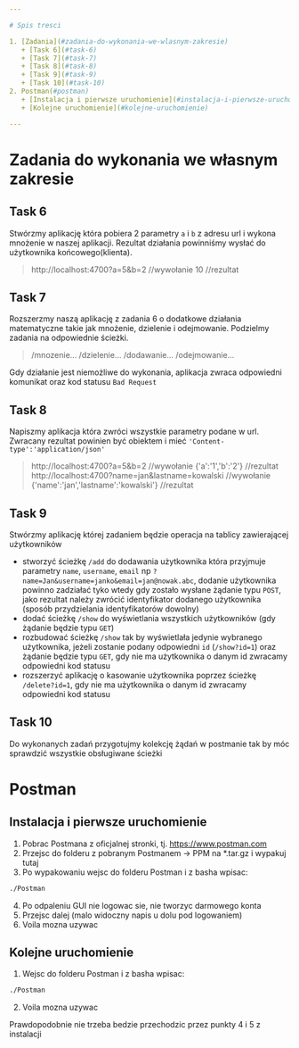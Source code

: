 ```yaml
---

# Spis tresci

1. [Zadania](#zadania-do-wykonania-we-wlasnym-zakresie)
   + [Task 6](#task-6)
   + [Task 7](#task-7)
   + [Task 8](#task-8)
   + [Task 9](#task-9)
   + [Task 10](#task-10)
2. Postman(#postman)
   + [Instalacja i pierwsze uruchomienie](#instalacja-i-pierwsze-uruchomienie)
   + [Kolejne uruchomienie](#kolejne-uruchomienie)

---
```


# Zadania do wykonania we własnym zakresie

## Task 6

Stwórzmy aplikację która pobiera 2 parametry `a` i `b` z adresu url i wykona mnożenie w naszej aplikacji. Rezultat działania powinniśmy wysłać do użytkownika końcowego(klienta). 

> http://localhost:4700?a=5&b=2 //wywołanie
> 10 //rezultat

## Task 7

Rozszerzmy naszą aplikację z zadania 6 o dodatkowe działania matematyczne takie jak mnożenie, dzielenie i odejmowanie. Podzielmy zadania na odpowiednie ścieżki.

> /mnozenie...
> /dzielenie...
> /dodawanie...
> /odejmowanie...

Gdy działanie jest niemożliwe do wykonania, aplikacja zwraca odpowiedni komunikat oraz kod statusu `Bad Request`

## Task 8

Napiszmy aplikacja która zwróci wszystkie parametry podane w url. Zwracany rezultat powinien być obiektem i mieć `'Content-type':'application/json'`

> http://localhost:4700?a=5&b=2 //wywołanie
> {'a':'1','b':'2'} //rezultat
> http://localhost:4700?name=jan&lastname=kowalski //wywołanie
> {'name':'jan','lastname':'kowalski'} //rezultat

## Task 9

Stwórzmy aplikację której zadaniem będzie operacja na tablicy zawierającej użytkowników

- stworzyć ścieżkę `/add` do dodawania użytkownika która przyjmuje parametry `name`, `username`, `email` np `?name=Jan&username=janko&email=jan@nowak.abc`, dodanie użytkownika powinno zadziałać tyko wtedy gdy zostało wysłane żądanie typu `POST`, jako rezultat należy zwrócić identyfikator dodanego użytkownika (sposób przydzielania identyfikatorów dowolny)
- dodać ścieżkę `/show` do wyświetlania wszystkich użytkowników (gdy żądanie będzie typu `GET`)
- rozbudować ścieżkę `/show` tak by wyświetlała jedynie wybranego użytkownika, jeżeli zostanie podany odpowiedni `id` (`/show?id=1`) oraz żądanie będzie typu `GET`, gdy nie ma użytkownika o danym id zwracamy odpowiedni kod statusu
- rozszerzyć aplikację o kasowanie użytkownika poprzez ścieżkę `/delete?id=1`, gdy nie ma użytkownika o danym id zwracamy odpowiedni kod statusu

## Task 10

Do wykonanych zadań przygotujmy kolekcję żądań w postmanie tak by móc sprawdzić wszystkie obsługiwane ścieżki

# Postman

## Instalacja i pierwsze uruchomienie

1. Pobrac Postmana z oficjalnej stronki, tj. https://www.postman.com 
2. Przejsc do folderu z pobranym Postmanem -> PPM na *.tar.gz i wypakuj tutaj
3. Po wypakowaniu wejsc do folderu Postman i z basha wpisac:

```bash
./Postman
```
4. Po odpaleniu GUI nie logowac sie, nie tworzyc darmowego konta
5. Przejsc dalej (malo widoczny napis u dolu pod logowaniem)
6. Voila mozna uzywac

## Kolejne uruchomienie

1. Wejsc do folderu Postman i z basha wpisac:

```bash
./Postman
```
2. Voila mozna uzywac

Prawdopodobnie nie trzeba bedzie przechodzic przez punkty 4 i 5 z instalacji
